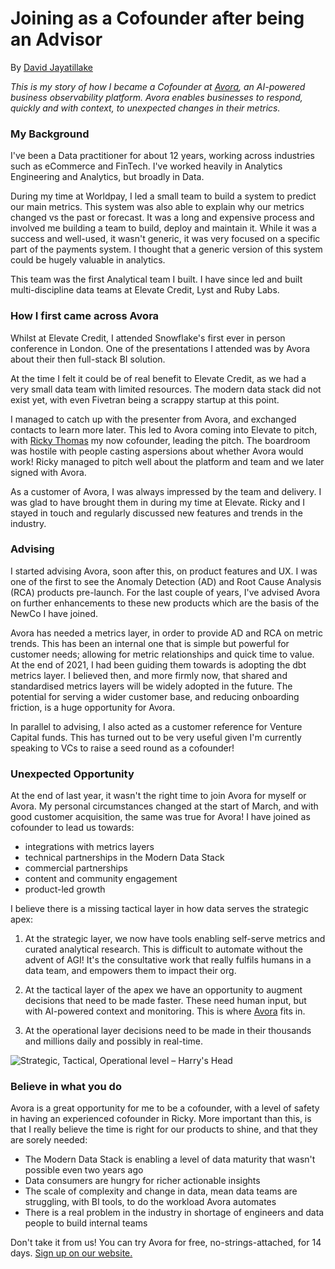 ﻿



# Joining as a Cofounder after being an Advisor
By [David Jayatillake](https://www.google.com/url?sa=t&rct=j&q=&esrc=s&source=web&cd=&cad=rja&uact=8&ved=2ahUKEwjxzt6KyfL2AhUgQkEAHcWwDfEQFnoECAcQAQ&url=https%3A%2F%2Ftwitter.com%2Fdsjayatillake%3Flang%3Den&usg=AOvVaw1s2-zy_spfDpeNWK0Z8QMC)

*This is my story of how I became a Cofounder at [Avora](https://avora.com), an AI-powered business observability platform. Avora enables businesses to respond, quickly and with context, to unexpected changes in their metrics.*

### My Background
I've been a Data practitioner for about 12 years, working across industries such as eCommerce and FinTech. I've worked heavily in Analytics Engineering and Analytics, but broadly in Data.

  

During my time at Worldpay, I led a small team to build a system to predict our main metrics. This system was also able to explain why our metrics changed vs the past or forecast. It was a long and expensive process and involved me building a team to build, deploy and maintain it. While it was a success and well-used, it wasn't generic, it was very focused on a specific part of the payments system. I thought that a generic version of this system could be hugely valuable in analytics.

  

This team was the first Analytical team I built. I have since led and built multi-discipline data teams at Elevate Credit, Lyst and Ruby Labs.

### How I first came across Avora

Whilst at Elevate Credit, I attended Snowflake's first ever in person conference in London. One of the presentations I attended was by Avora about their then full-stack BI solution.

  

At the time I felt it could be of real benefit to Elevate Credit, as we had a very small data team with limited resources. The modern data stack did not exist yet, with even Fivetran being a scrappy startup at this point.

  

I managed to catch up with the presenter from Avora, and exchanged contacts to learn more later. This led to Avora coming into Elevate to pitch, with [Ricky Thomas](https://twitter.com/rickythomas888) my now cofounder, leading the pitch. The boardroom was hostile with people casting aspersions about whether Avora would work! Ricky managed to pitch well about the platform and team and we later signed with Avora.

  

As a customer of Avora, I was always impressed by the team and delivery. I was glad to have brought them in during my time at Elevate. Ricky and I stayed in touch and regularly discussed new features and trends in the industry.

### Advising

I started advising Avora, soon after this, on product features and UX. I was one of the first to see the Anomaly Detection (AD) and Root Cause Analysis (RCA) products pre-launch. For the last couple of years, I've advised Avora on further enhancements to these new products which are the basis of the NewCo I have joined.

Avora has needed a metrics layer, in order to provide AD and RCA on metric trends. This has been an internal one that is simple but powerful for customer needs; allowing for metric relationships and quick time to value. At the end of 2021, I had been guiding them towards is adopting the dbt metrics layer. I believed then, and more firmly now, that shared and standardised metrics layers will be widely adopted in the future. The potential for serving a wider customer base, and reducing onboarding friction, is a huge opportunity for Avora.

In parallel to advising, I also acted as a customer reference for Venture Capital funds. This has turned out to be very useful given I'm currently speaking to VCs to raise a seed round as a cofounder!

### Unexpected Opportunity
At the end of last year, it wasn't the right time to join Avora for myself or Avora. My personal circumstances changed at the start of March, and with good customer acquisition, the same was true for Avora! I have joined as cofounder to lead us towards:

-   integrations with metrics layers
-   technical partnerships in the Modern Data Stack
-   commercial partnerships
-   content and community engagement
-   product-led growth

I believe there is a missing tactical layer in how data serves the strategic apex:

1.  At the strategic layer, we now have tools enabling self-serve metrics and curated analytical research. This is difficult to automate without the advent of AGI! It's the consultative work that really fulfils humans in a data team, and empowers them to impact their org.
    
2.  At the tactical layer of the apex we have an opportunity to augment decisions that need to be made faster. These need human input, but with AI-powered context and monitoring. This is where [Avora](https://avora.com) fits in.
    
3.  At the operational layer decisions need to be made in their thousands and millions daily and possibly in real-time.

![Strategic, Tactical, Operational level – Harry's Head](https://harryshead.files.wordpress.com/2020/05/strategic-tactical-operational-long-medium-short-policy-management-execution.jpg)

### Believe in what you do

Avora is a great opportunity for me to be a cofounder, with a level of safety in having an experienced cofounder in Ricky. More important than this, is that I really believe the time is right for our products to shine, and that they are sorely needed:

-   The Modern Data Stack is enabling a level of data maturity that wasn't possible even two years ago
-   Data consumers are hungry for richer actionable insights
-   The scale of complexity and change in data, mean data teams are struggling, with BI tools, to do the workload Avora automates
-   There is a real problem in the industry in shortage of engineers and data people to build internal teams
    

  

Don't take it from us! You can try Avora for free, no-strings-attached, for 14 days.  [Sign up on our website.](https://avora.com)


